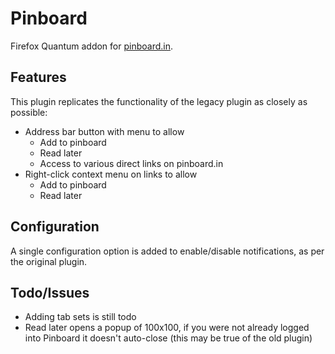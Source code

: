 # Pinboard

Firefox Quantum addon for [pinboard.in](https://pinboard.in).

## Features

This plugin replicates the functionality of the legacy plugin as closely as possible:

  * Address bar button with menu to allow
    * Add to pinboard
    * Read later
    * Access to various direct links on pinboard.in
  * Right-click context menu on links to allow
    * Add to pinboard
    * Read later

## Configuration

A single configuration option is added to enable/disable notifications, as per the original plugin.

## Todo/Issues

  * Adding tab sets is still todo
  * Read later opens a popup of 100x100, if you were not already logged into Pinboard it doesn't auto-close (this may be true of the old plugin)
